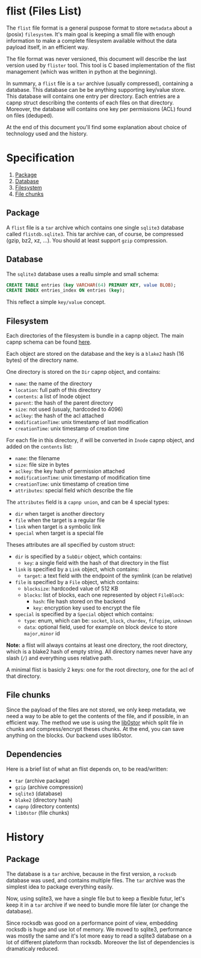 # flist (Files List)
The `flist` file format is a general puspose format to store `metadata` about a (posix) `filesystem`.
It's main goal is keeping a small file with enough information to make a complete filesystem available
without the data payload itself, in an efficient way.

The file format was never versioned, this document will describe the last version used by `flister` tool.
This tool is C based implementation of the flist management (which was written in python at the beginning).

In summary, a `flist` file is a `tar` archive (usually compressed), containing a database. This database
can be be anything supporting key/value store. This database will contains one entry per directory. Each
entries are a capnp struct describing the contents of each files on that directory. Moreover, the database will
contains one key per permissions (ACL) found on files (deduped).

At the end of this document you'll find some explanation about choice of technology used and the history.

# Specification

1. [Package](#package)
2. [Database](#database)
3. [Filesystem](#filesystem)
4. [File chunks](#file-chunks)

## Package
A `flist` file is a `tar` archive which contains one single `sqlite3` database called `flistdb.sqlite3`.
This tar archive can, of course, be compressed (gzip, bz2, xz, ...).
You should at least support `gzip` compression.

## Database
The `sqlite3` database uses a reallu simple and small schema:
```sql
CREATE TABLE entries (key VARCHAR(64) PRIMARY KEY, value BLOB);
CREATE INDEX entries_index ON entries (key);
```

This reflect a simple `key/value` concept.

## Filesystem
Each directories of the filesystem is bundle in a capnp object. The main capnp schema can be found
[here](https://github.com/threefoldtech/jumpscale_lib/blob/development/JumpscaleLib/data/flist/model.capnp).

Each object are stored on the database and the key is a `blake2` hash (16 bytes) of the directory name.

One directory is stored on the `Dir` capnp object, and contains:
- `name`: the name of the directory
- `location`: full path of this directory
- `contents`: a list of Inode object
- `parent`: the hash of the parent directory
- `size`: not used (usualy, hardcoded to 4096)
- `aclkey`: the hash of the acl attached
- `modificationTime`: unix timestamp of last modification
- `creationTime`: unix timestamp of creation time

For each file in this directory, if will be converted in `Inode` capnp object, and added on the `contents` list:
- `name`: the filename
- `size`: file size in bytes
- `aclkey`: the key hash of permission attached
- `modificationTime`: unix timestamp of modification time
- `creationTime`: unix timestamp of creation time
- `attributes`: special field which describe the file

The `attributes` field is a `capnp union`, and can be 4 special types:
- `dir` when target is another directory
- `file` when the target is a regular file
- `link` when target is a symbolic link
- `special` when target is a special file

Theses attributes are all specified by custom struct:
- `dir` is specified by a `SubDir` object, which contains:
  - `key`: a single field with the hash of that directory in the flist
- `link` is specified by a `Link` object, which contains:
  - `target`: a text field with the endpoint of the symlink (can be relative)
- `file` is specified by a `File` object, which contains:
  - `blocksize`: hardcoded value of 512 KB
  - `blocks`: list of blocks, each one represented by object `FileBlock`:
    - `hash`: file hash stored on the backend
    - `key`: encryption key used to encrypt the file
- `special` is specified by a `Special` object which contains:
  - `type`: enum, which can be: `socket`, `block`, `chardev`, `fifopipe`, `unknown`
  - `data`: optional field, used for example on block device to store `major,minor` id

**Note:** a flist will always contains at least one directory, the root directory, which is a blake2 hash of
empty string. All directory names never have any slash (`/`) and everything uses relative path.

A minimal flist is basicly 2 keys: one for the root directory, one for the acl of that directory.

## File chunks
Since the payload of the files are not stored, we only keep metadata, we need a way to be able to
get the contents of the file, and if possible, in an efficient way. The method we use is using the
[lib0stor](https://github.com/maxux/lib0stor) which split file in chunks and compress/encrypt theses chunks.
At the end, you can save anything on the blocks. Our backend uses lib0stor.

## Dependencies
Here is a brief list of what an flist depends on, to be read/written:
- `tar` (archive package)
- `gzip` (archive compression)
- `sqlite3` (database)
- `blake2` (directory hash)
- `capnp` (directory contents)
- `lib0stor` (file chunks)

# History

## Package
The database is a `tar` archive, because in the first version, a `rocksdb` database was used,
and contains multiple files. The `tar` archive was the simplest idea to package everything easily.

Now, using sqlite3, we have a single file but to keep a flexible futur, let's keep it in a `tar` archive
if we need to bundle more file later (or change the database).

Since rocksdb was good on a performance point of view, embedding rocksdb is huge and use lot of memory.
We moved to sqlite3, performance was mostly the same and it's lot more easy to read a sqlite3 database
on a lot of different plateform than rocksdb. Moreover the list of dependencies is dramaticaly reduced.
